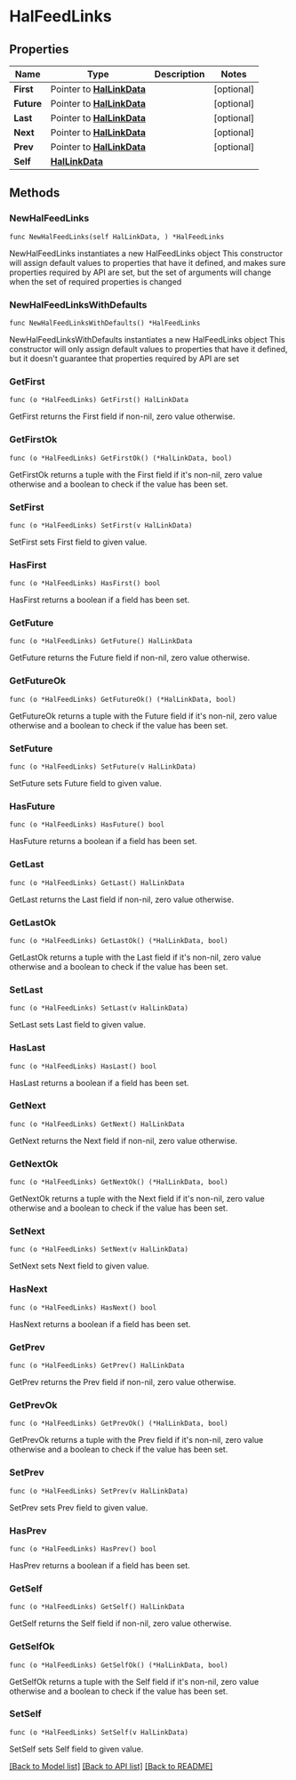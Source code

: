 # HalFeedLinks

## Properties

Name | Type | Description | Notes
------------ | ------------- | ------------- | -------------
**First** | Pointer to [**HalLinkData**](HalLinkData.md) |  | [optional] 
**Future** | Pointer to [**HalLinkData**](HalLinkData.md) |  | [optional] 
**Last** | Pointer to [**HalLinkData**](HalLinkData.md) |  | [optional] 
**Next** | Pointer to [**HalLinkData**](HalLinkData.md) |  | [optional] 
**Prev** | Pointer to [**HalLinkData**](HalLinkData.md) |  | [optional] 
**Self** | [**HalLinkData**](HalLinkData.md) |  | 

## Methods

### NewHalFeedLinks

`func NewHalFeedLinks(self HalLinkData, ) *HalFeedLinks`

NewHalFeedLinks instantiates a new HalFeedLinks object
This constructor will assign default values to properties that have it defined,
and makes sure properties required by API are set, but the set of arguments
will change when the set of required properties is changed

### NewHalFeedLinksWithDefaults

`func NewHalFeedLinksWithDefaults() *HalFeedLinks`

NewHalFeedLinksWithDefaults instantiates a new HalFeedLinks object
This constructor will only assign default values to properties that have it defined,
but it doesn't guarantee that properties required by API are set

### GetFirst

`func (o *HalFeedLinks) GetFirst() HalLinkData`

GetFirst returns the First field if non-nil, zero value otherwise.

### GetFirstOk

`func (o *HalFeedLinks) GetFirstOk() (*HalLinkData, bool)`

GetFirstOk returns a tuple with the First field if it's non-nil, zero value otherwise
and a boolean to check if the value has been set.

### SetFirst

`func (o *HalFeedLinks) SetFirst(v HalLinkData)`

SetFirst sets First field to given value.

### HasFirst

`func (o *HalFeedLinks) HasFirst() bool`

HasFirst returns a boolean if a field has been set.

### GetFuture

`func (o *HalFeedLinks) GetFuture() HalLinkData`

GetFuture returns the Future field if non-nil, zero value otherwise.

### GetFutureOk

`func (o *HalFeedLinks) GetFutureOk() (*HalLinkData, bool)`

GetFutureOk returns a tuple with the Future field if it's non-nil, zero value otherwise
and a boolean to check if the value has been set.

### SetFuture

`func (o *HalFeedLinks) SetFuture(v HalLinkData)`

SetFuture sets Future field to given value.

### HasFuture

`func (o *HalFeedLinks) HasFuture() bool`

HasFuture returns a boolean if a field has been set.

### GetLast

`func (o *HalFeedLinks) GetLast() HalLinkData`

GetLast returns the Last field if non-nil, zero value otherwise.

### GetLastOk

`func (o *HalFeedLinks) GetLastOk() (*HalLinkData, bool)`

GetLastOk returns a tuple with the Last field if it's non-nil, zero value otherwise
and a boolean to check if the value has been set.

### SetLast

`func (o *HalFeedLinks) SetLast(v HalLinkData)`

SetLast sets Last field to given value.

### HasLast

`func (o *HalFeedLinks) HasLast() bool`

HasLast returns a boolean if a field has been set.

### GetNext

`func (o *HalFeedLinks) GetNext() HalLinkData`

GetNext returns the Next field if non-nil, zero value otherwise.

### GetNextOk

`func (o *HalFeedLinks) GetNextOk() (*HalLinkData, bool)`

GetNextOk returns a tuple with the Next field if it's non-nil, zero value otherwise
and a boolean to check if the value has been set.

### SetNext

`func (o *HalFeedLinks) SetNext(v HalLinkData)`

SetNext sets Next field to given value.

### HasNext

`func (o *HalFeedLinks) HasNext() bool`

HasNext returns a boolean if a field has been set.

### GetPrev

`func (o *HalFeedLinks) GetPrev() HalLinkData`

GetPrev returns the Prev field if non-nil, zero value otherwise.

### GetPrevOk

`func (o *HalFeedLinks) GetPrevOk() (*HalLinkData, bool)`

GetPrevOk returns a tuple with the Prev field if it's non-nil, zero value otherwise
and a boolean to check if the value has been set.

### SetPrev

`func (o *HalFeedLinks) SetPrev(v HalLinkData)`

SetPrev sets Prev field to given value.

### HasPrev

`func (o *HalFeedLinks) HasPrev() bool`

HasPrev returns a boolean if a field has been set.

### GetSelf

`func (o *HalFeedLinks) GetSelf() HalLinkData`

GetSelf returns the Self field if non-nil, zero value otherwise.

### GetSelfOk

`func (o *HalFeedLinks) GetSelfOk() (*HalLinkData, bool)`

GetSelfOk returns a tuple with the Self field if it's non-nil, zero value otherwise
and a boolean to check if the value has been set.

### SetSelf

`func (o *HalFeedLinks) SetSelf(v HalLinkData)`

SetSelf sets Self field to given value.



[[Back to Model list]](../README.md#documentation-for-models) [[Back to API list]](../README.md#documentation-for-api-endpoints) [[Back to README]](../README.md)


